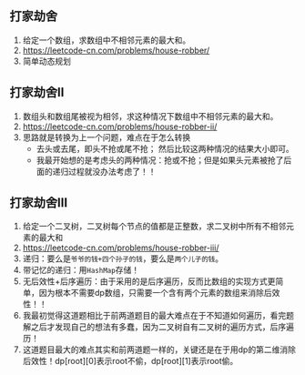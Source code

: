 ## 打家劫舍
1. 给定一个数组，求数组中不相邻元素的最大和。
2. https://leetcode-cn.com/problems/house-robber/
3. 简单动态规划
## 打家劫舍Ⅱ
1. 数组头和数组尾被视为相邻，求这种情况下数组中不相邻元素的最大和。
2. https://leetcode-cn.com/problems/house-robber-ii/
3. 思路就是转换为上一个问题，难点在于怎么转换
	- 去头或去尾，即头不抢或尾不抢； 然后比较这两种情况的结果大小即可。
	- 我最开始想的是考虑头的两种情况：抢或不抢；但是如果头元素被抢了后面的递归过程就没办法考虑了！！
## 打家劫舍Ⅲ
1. 给定一个二叉树，二叉树每个节点的值都是正整数，求二叉树中所有不相邻元素的最大和
2. https://leetcode-cn.com/problems/house-robber-iii/
3. 递归：要么是`爷爷的钱+四个孙子的钱`，要么是`两个儿子的钱`。
4. 带记忆的递归：用`HashMap`存储！
5. 无后效性+后序遍历：由于采用的是后序遍历，反而比数组的实现方式更简单，因为根本不需要dp数组，只需要一个含有两个元素的数组来消除后效性！！
6. 我最初觉得这道题相比于前两道题目的最大难点在于不知道如何遍历，看完题解之后才发现自己的想法有多蠢，因为二叉树自有二叉树的遍历方式，后序遍历！
7. 这道题目最大的难点其实和前两道题一样的，关键还是在于用dp的第二维消除后效性！dp[root][0]表示root不偷，dp[root][1]表示root偷。